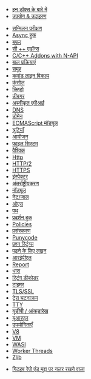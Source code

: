<!--
  NB(chrisdickinson): if you move this file, be sure to update
  tools/doc/html.js to point at the new location.
-->

<!--introduced_in=v0.10.0-->

* [इन डॉक्स के बारे में](documentation.html)
* [उपयोग & उदाहरण](synopsis.html)

<div class="line"></div>

* [सम्मिलन परीक्षण](assert.html)
* [Async हुक](async_hooks.html)
* [बफर](buffer.html)
* [सी ++ एडॉन्स](addons.html)
* [C/C++ Addons with N-API](n-api.html)
* [बाल प्रक्रियाएं](child_process.html)
* [समूह](cluster.html)
* [कमांड लाइन विकल्प](cli.html)
* [कंसोल](console.html)
* [क्रिप्टो](crypto.html)
* [डीबगर](debugger.html)
* [अस्वीकृत एपीआई](deprecations.html)
* [DNS](dns.html)
* [डोमेन](domain.html)
* [ECMAScript मॉड्यूल](esm.html)
* [त्रुटियाँ](errors.html)
* [आयोजन](events.html)
* [फाइल सिस्टम](fs.html)
* [वैश्विक](globals.html)
* [Http](http.html)
* [HTTP/2](http2.html)
* [HTTPS](https.html)
* [इंस्पेक्टर](inspector.html)
* [अंतर्राष्ट्रीयकरण](intl.html)
* [मॉड्यूल](modules.html)
* [नेट/जाल](net.html)
* [ओएस](os.html)
* [पथ](path.html)
* [प्रदर्शन हुक](perf_hooks.html)
* [Policies](policy.html)
* [प्रसंस्करण](process.html)
* [Punycode](punycode.html)
* [प्रश्न स्ट्रिंग्स](querystring.html)
* [पढ़ने के लिए लाइन](readline.html)
* [आरईपीएल](repl.html)
* [Report](report.html)
* [धारा](stream.html)
* [स्ट्रिंग डीकोडर](string_decoder.html)
* [टाइमर](timers.html)
* [TLS/SSL](tls.html)
* [ट्रेस घटनाक्रम](tracing.html)
* [TTY](tty.html)
* [यूडीपी / आंकड़ारेख](dgram.html)
* [यूआरएल](url.html)
* [उपयोगिताएँ](util.html)
* [V8](v8.html)
* [VM](vm.html)
* [WASI](wasi.html)
* [Worker Threads](worker_threads.html)
* [Zlib](zlib.html)

<div class="line"></div>

* [गिटहब रेपो एंड मुद्दा पर नज़र रखने वाला](https://github.com/nodejs/node)
